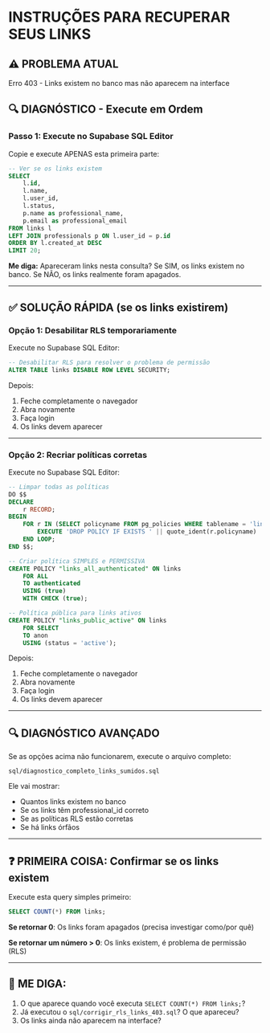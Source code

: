# INSTRUÇÕES PARA RECUPERAR SEUS LINKS

## ⚠️ PROBLEMA ATUAL
Erro 403 - Links existem no banco mas não aparecem na interface

## 🔍 DIAGNÓSTICO - Execute em Ordem

### Passo 1: Execute no Supabase SQL Editor

Copie e execute APENAS esta primeira parte:

```sql
-- Ver se os links existem
SELECT 
    l.id,
    l.name,
    l.user_id,
    l.status,
    p.name as professional_name,
    p.email as professional_email
FROM links l
LEFT JOIN professionals p ON l.user_id = p.id
ORDER BY l.created_at DESC
LIMIT 20;
```

**Me diga:** Apareceram links nesta consulta? Se SIM, os links existem no banco. Se NÃO, os links realmente foram apagados.

---

## ✅ SOLUÇÃO RÁPIDA (se os links existirem)

### Opção 1: Desabilitar RLS temporariamente

Execute no Supabase SQL Editor:

```sql
-- Desabilitar RLS para resolver o problema de permissão
ALTER TABLE links DISABLE ROW LEVEL SECURITY;
```

Depois:
1. Feche completamente o navegador
2. Abra novamente
3. Faça login
4. Os links devem aparecer

---

### Opção 2: Recriar políticas corretas

Execute no Supabase SQL Editor:

```sql
-- Limpar todas as políticas
DO $$ 
DECLARE
    r RECORD;
BEGIN
    FOR r IN (SELECT policyname FROM pg_policies WHERE tablename = 'links') LOOP
        EXECUTE 'DROP POLICY IF EXISTS ' || quote_ident(r.policyname) || ' ON links';
    END LOOP;
END $$;

-- Criar política SIMPLES e PERMISSIVA
CREATE POLICY "links_all_authenticated" ON links
    FOR ALL
    TO authenticated
    USING (true)
    WITH CHECK (true);

-- Política pública para links ativos
CREATE POLICY "links_public_active" ON links
    FOR SELECT
    TO anon
    USING (status = 'active');
```

Depois:
1. Feche completamente o navegador
2. Abra novamente
3. Faça login
4. Os links devem aparecer

---

## 🔍 DIAGNÓSTICO AVANÇADO

Se as opções acima não funcionarem, execute o arquivo completo:

`sql/diagnostico_completo_links_sumidos.sql`

Ele vai mostrar:
- Quantos links existem no banco
- Se os links têm professional_id correto
- Se as políticas RLS estão corretas
- Se há links órfãos

---

## ❓ PRIMEIRA COISA: Confirmar se os links existem

Execute esta query simples primeiro:

```sql
SELECT COUNT(*) FROM links;
```

**Se retornar 0**: Os links foram apagados (precisa investigar como/por quê)

**Se retornar um número > 0**: Os links existem, é problema de permissão (RLS)

---

## 📝 ME DIGA:

1. O que aparece quando você executa `SELECT COUNT(*) FROM links;`?
2. Já executou o `sql/corrigir_rls_links_403.sql`? O que apareceu?
3. Os links ainda não aparecem na interface?

